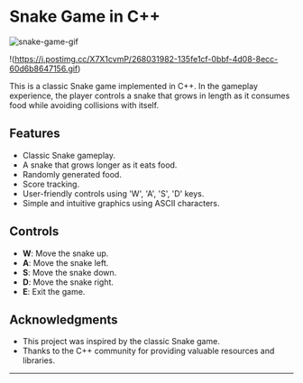 
# Snake Game in C++
![snake-game-gif](https://github.com/shahar-shemesh/snake-game/assets/62644579/135fe1cf-0bbf-4d08-8ecc-60d6b8647156)

!(https://i.postimg.cc/X7X1cvmP/268031982-135fe1cf-0bbf-4d08-8ecc-60d6b8647156.gif)


This is a classic Snake game implemented in C++. In the gameplay experience, the player controls a snake that grows in length as it consumes food while avoiding collisions with itself.

## Features
- Classic Snake gameplay.
- A snake that grows longer as it eats food.
- Randomly generated food.
- Score tracking.
- User-friendly controls using 'W', 'A', 'S', 'D' keys.
- Simple and intuitive graphics using ASCII characters.


## Controls
- **W**: Move the snake up.
- **A**: Move the snake left.
- **S**: Move the snake down.
- **D**: Move the snake right.
- **E**: Exit the game.


## Acknowledgments

- This project was inspired by the classic Snake game.
- Thanks to the C++ community for providing valuable resources and libraries.

---
